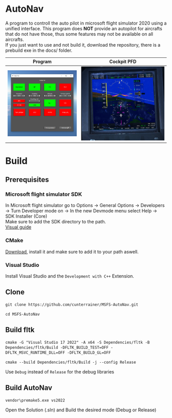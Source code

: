 # AutoNav
A program to controll the auto pilot in microsoft flight simulator 2020 using a unified interface. This program does **NOT** provide an autopilot for aircrafts that do not have those, thus some features may not be available on all aircrafts.  
If you just want to use and not build it, download the repository, there is a prebuild exe in the docs/ folder.

Program             |  Cockpit PFD
:-------------------------:|:-------------------------:
![](./docs/program.PNG)  |  ![](./docs/cockpit.PNG)

# Build
## Prerequisites
### Microsoft flight simulator SDK
In Microsoft flight simulator go to Options &rarr; General Options &rarr; Developers &rarr; Turn Developer mode on &rarr; In the new Devmode menu select Help &rarr; SDK Installer (Core)  
Make sure to add the SDK directory to the path.  
[Visual guide](https://docs.flightsimulator.com/html/Introduction/SDK_Overview.htm)
### CMake
[Download](https://cmake.org/download/), install it and make sure to add it to your path aswell.
### Visual Studio
Install Visual Studio and the `Development with C++` Extension.

## Clone
```
git clone https://github.com/cunterrainer/MSFS-AutoNav.git
```
```
cd MSFS-AutoNav
```

## Build fltk
```
cmake -G "Visual Studio 17 2022" -A x64 -S Dependencies/fltk -B Dependencies/fltk/Build -DFLTK_BUILD_TEST=OFF -DFLTK_MSVC_RUNTIME_DLL=OFF -DFLTK_BUILD_GL=OFF
```
```
cmake --build Dependencies/fltk/Build -j --config Release
```
Use `Debug` instead of `Release` for the debug libraries

## Build AutoNav
```
vendor\premake5.exe vs2022
```
Open the Solution (.sln) and Build the desired mode (Debug or Release)